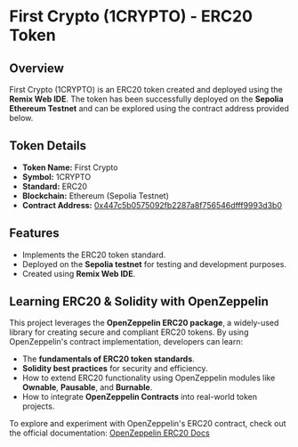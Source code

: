# First Crypto (1CRYPTO) - ERC20 Token

## Overview
First Crypto (1CRYPTO) is an ERC20 token created and deployed using the **Remix Web IDE**. The token has been successfully deployed on the **Sepolia Ethereum Testnet** and can be explored using the contract address provided below.

## Token Details
- **Token Name:** First Crypto
- **Symbol:** 1CRYPTO
- **Standard:** ERC20
- **Blockchain:** Ethereum (Sepolia Testnet)
- **Contract Address:** [0x447c5b0575092fb2287a8f756546dfff9993d3b0](https://sepolia.etherscan.io/token/0x447c5b0575092fb2287a8f756546dfff9993d3b0)

## Features
- Implements the ERC20 token standard.
- Deployed on the **Sepolia testnet** for testing and development purposes.
- Created using **Remix Web IDE**.

## Learning ERC20 & Solidity with OpenZeppelin
This project leverages the **OpenZeppelin ERC20 package**, a widely-used library for creating secure and compliant ERC20 tokens. By using OpenZeppelin's contract implementation, developers can learn:
- The **fundamentals of ERC20 token standards**.
- **Solidity best practices** for security and efficiency.
- How to extend ERC20 functionality using OpenZeppelin modules like **Ownable**, **Pausable**, and **Burnable**.
- How to integrate **OpenZeppelin Contracts** into real-world token projects.

To explore and experiment with OpenZeppelin's ERC20 contract, check out the official documentation:
[OpenZeppelin ERC20 Docs](https://docs.openzeppelin.com/contracts/4.x/erc20)

